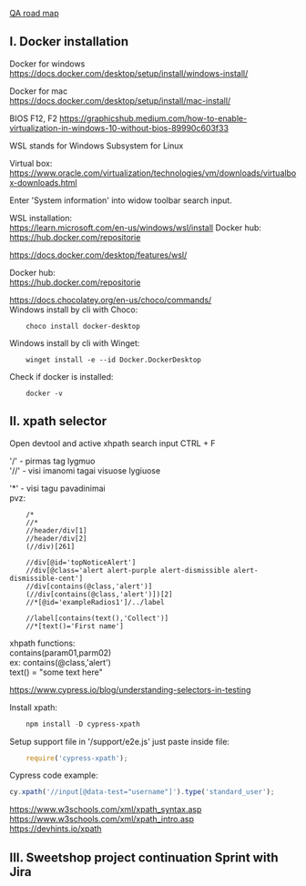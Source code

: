 
[QA road map](https://roadmap.sh/qa)

## I. Docker installation

Docker for windows  
https://docs.docker.com/desktop/setup/install/windows-install/  

Docker for mac  
https://docs.docker.com/desktop/setup/install/mac-install/


BIOS F12, F2
https://graphicshub.medium.com/how-to-enable-virtualization-in-windows-10-without-bios-89990c603f33 

WSL stands for Windows Subsystem for Linux

Virtual box:  
https://www.oracle.com/virtualization/technologies/vm/downloads/virtualbox-downloads.html 

Enter 'System information' into widow toolbar search input.

WSL installation:  
https://learn.microsoft.com/en-us/windows/wsl/install  Docker hub:  
https://hub.docker.com/repositorie  

https://docs.docker.com/desktop/features/wsl/  

Docker hub:  
https://hub.docker.com/repositorie  


https://docs.chocolatey.org/en-us/choco/commands/  
Windows install by cli with Choco:
```
    choco install docker-desktop
```

Windows install by cli with Winget:
```
    winget install -e --id Docker.DockerDesktop
```

Check if docker is installed:
```
    docker -v
```


## II. xpath selector

Open devtool and active xhpath search input CTRL + F

'/' - pirmas tag lygmuo  
'//' - visi imanomi tagai visuose lygiuose  

'*' - visi tagu pavadinimai  
pvz:  
```
    /*
    //*
    //header/div[1]
    //header/div[2]
    (//div)[261]

    //div[@id='topNoticeAlert']
    //div[@class='alert alert-purple alert-dismissible alert-dismissible-cent']
    //div[contains(@class,'alert')]
    (//div[contains(@class,'alert')])[2]
    //*[@id='exampleRadios1']/../label

    //label[contains(text(),'Collect')]
    //*[text()='First name']
```

xhpath functions:  
contains(param01,parm02)  
ex: contains(@class,'alert')  
text() = "some text here"


https://www.cypress.io/blog/understanding-selectors-in-testing

Install xpath: 
```powershell
    npm install -D cypress-xpath
```

Setup support file in '/support/e2e.js' just paste inside file:
```js
    require('cypress-xpath');
```

Cypress code example:
```js
cy.xpath('//input[@data-test="username"]').type('standard_user');
```

https://www.w3schools.com/xml/xpath_syntax.asp  
https://www.w3schools.com/xml/xpath_intro.asp  
https://devhints.io/xpath

## III. Sweetshop project continuation Sprint with Jira







